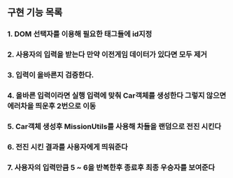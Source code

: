 ## 구현 기능 목록

 ### 1. DOM 선택자를 이용해 필요한 태그들에 id지정
 ### 2. 사용자의 입력을 받는다 만약 이전게임 데이터가 있다면 모두 제거
 ### 3. 입력이 올바른지 검증한다.
 ### 4. 올바른 입력이라면 실행 입력에 맞춰 Car객체를 생성한다 그렇지 않으면 에러차을 띄운후 2번으로 이동
 ### 5. Car객체 생성후 MissionUtils를 사용해 차들을 랜덤으로 전진 시킨다
 ### 6. 전진 시킨 결과를 사용자에게 띄워준다
 ### 7. 사용자의 입력만큼 5 ~ 6을 반복한후 종료후 최종 우승자를 보여준다
